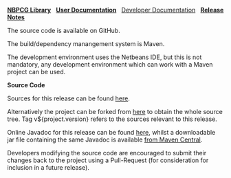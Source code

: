 [**NBPCG Library**](index.md)&nbsp;&nbsp;
[**User Documentation**](user.html)&nbsp;&nbsp;
[Developer Documentation](developer.html)&nbsp;&nbsp;
[**Release Notes**](release.html)

The source code is available on GitHub.

The build/dependency manangement system is Maven.

The development environment uses the Netbeans IDE, but this is not mandatory,
any development environment which can work with a Maven project can be used.

**Source Code**

Sources for this release can be found [here](https://github.com/Richard-Linsdale/nbpcglibrary/releases/tag/v${project.version}).

Alternatively the project can be forked from [here](https://github.com/Richard-Linsdale/nbpcglibrary)
to obtain the whole source tree.  Tag v${project.version} refers to the sources
relevant to this release.

Online Javadoc for this release can be found [here](http://www.javadoc.io/doc/uk.theretiredprogrammer/nbpcglibrary),
whilst a downloadable jar file containing the same Javadoc is available
[from Maven Central](http://central.maven.org/maven2/uk/theretiredprogrammer/nbpcglibrary/${project.version}/nbpcglibrary-${project.version}-javadoc.jar).

Developers modifying the source code are encouraged to submit their changes
back to the project using a Pull-Request (for consideration for
inclusion in a future release).
